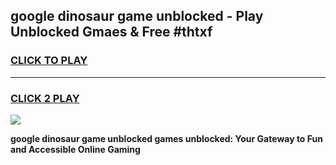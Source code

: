 
## google dinosaur game unblocked - Play Unblocked Gmaes & Free #thtxf
<h3>
<a href="https://news.freeplayer.one?title=google_dinosaur_game_unblocked&ref=03M">CLICK TO PLAY</a></h3>
<hr>

<h3>
<a href="https://news.freeplayer.one?title=google_dinosaur_game_unblocked&ref=03M">CLICK 2 PLAY</a>
  
</h3>

<a href="https://news.freeplayer.one?title=google_dinosaur_game_unblocked&ref=03M"><img src="https://clearcache.store/games.png"></a>


**google dinosaur game unblocked games unblocked: Your Gateway to Fun and Accessible Online Gaming**
